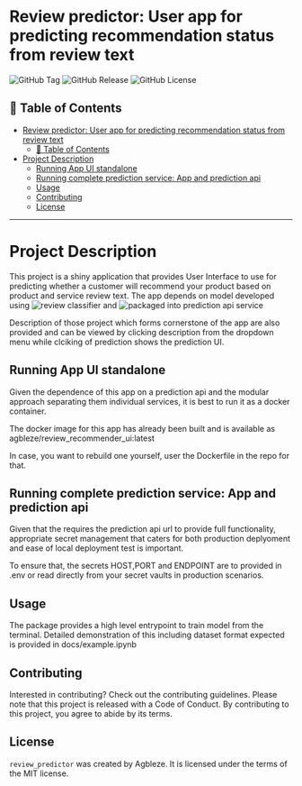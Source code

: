 # Review predictor: User app for predicting recommendation status from review text
![GitHub Tag](https://img.shields.io/github/v/tag/agbleze/review_predictor)
![GitHub Release](https://img.shields.io/github/v/release/agbleze/review_predictor)
![GitHub License](https://img.shields.io/github/license/agbleze/review_predictor)



## 📌 Table of Contents

- [Review predictor: User app for predicting recommendation status from review text](#review-predictor-user-app-for-predicting-recommendation-status-from-review-text)
  - [📌 Table of Contents](#-table-of-contents)
- [Project Description](#project-description)
  - [Running App UI standalone](#running-app-ui-standalone)
  - [Running complete prediction service: App and prediction api](#running-complete-prediction-service-app-and-prediction-api)
  - [Usage](#usage)
  - [Contributing](#contributing)
  - [License](#license)

---

# Project Description

This project is a shiny application that provides User Interface to use for predicting whether a customer will recommend your product based on product and service review text. The app depends on model developed using ![review classifier](https://github.com/agbleze/review_classifier.git) and ![packaged into prediction api service](https://github.com/agbleze/recommendation_predictor_API.git)

Description of those project which forms cornerstone of the app are also provided and can be viewed by clicking description from the dropdown menu while clciking of prediction shows the prediction UI.


## Running App UI standalone

Given the dependence of this app on a prediction api and the modular approach separating them individual services, it is best to run it as a docker container.

The docker image for this app has already been built and is available as agbleze/review_recommender_ui:latest

In case, you want to rebuild one yourself, user the Dockerfile in the repo for that.

## Running complete prediction service: App and prediction api

Given that the requires the prediction api url to provide full functionality, appropriate secret management that caters for both production deplyoment and ease of local deployment test is important.

To ensure that, the secrets HOST,PORT and ENDPOINT are to provided in .env or read directly from your secret vaults in production scenarios.


## Usage

The package provides a high level entrypoint to train model from the terminal. Detailed demonstration of this including dataset format expected is provided in docs/example.ipynb


## Contributing

Interested in contributing? Check out the contributing guidelines. Please note that this project is released with a Code of Conduct. By contributing to this project, you agree to abide by its terms.

## License

`review_predictor` was created by Agbleze. It is licensed under the terms of the MIT license.
